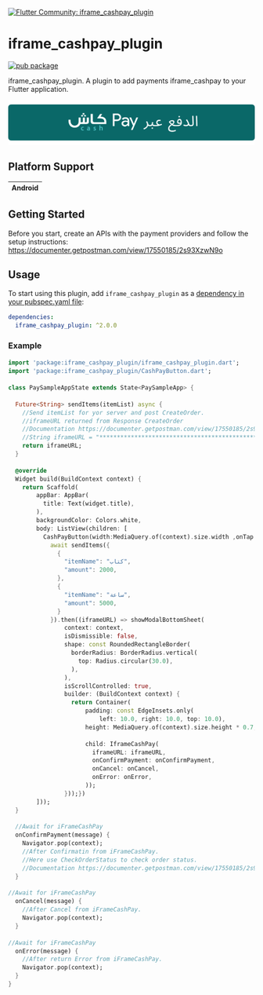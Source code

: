 
[![Flutter Community: iframe_cashpay_plugin](https://fluttercommunity.dev/_github/header/iframe_cashpay_plugin)](https://github.com/fluttercommunity/community)


# iframe_cashpay_plugin

[![pub package](https://img.shields.io/pub/v/iframe_cashpay_plugin.svg)](https://pub.dartlang.org/packages/flutter_webview_plugin)

iframe_cashpay_plugin.
A plugin to add payments iframe_cashpay to your Flutter application.

![alt iframe_cashpay_plugin](https://raw.githubusercontent.com/Mazen-Aljaradi/iframe_cashpay_plugin/main/documentation/en_US/cashb.png)

## Platform Support

| Android |
| :-----: |

## Getting Started

Before you start, create an APIs with the payment providers and follow the setup instructions:
https://documenter.getpostman.com/view/17550185/2s93XzwN9o

## Usage

To start using this plugin, add `iframe_cashpay_plugin` as a [dependency in your pubspec.yaml file](https://flutter.io/platform-plugins/):

```yaml
dependencies:
  iframe_cashpay_plugin: ^2.0.0
```

### Example

```dart
import 'package:iframe_cashpay_plugin/iframe_cashpay_plugin.dart';
import 'package:iframe_cashpay_plugin/CashPayButton.dart';

class PaySampleAppState extends State<PaySampleApp> {
  
  Future<String> sendItems(itemList) async {
    //Send itemList for yor server and post CreateOrder.
    //iframeURL returned from Response CreateOrder
    //Documentation https://documenter.getpostman.com/view/17550185/2s93XzwN9o
    //String iframeURL = "**********************************************************";
    return iframeURL;
  }

  @override
  Widget build(BuildContext context) {
    return Scaffold(
        appBar: AppBar(
          title: Text(widget.title),
        ),
        backgroundColor: Colors.white,
        body: ListView(children: [
          CashPayButton(width:MediaQuery.of(context).size.width ,onTap: () async {
            await sendItems({
              {
                "itemName": "كتاب",
                "amount": 2000,
              },
              {
                "itemName": "ساعة",
                "amount": 5000,
              }
            }).then((iframeURL) => showModalBottomSheet(
                context: context,
                isDismissible: false,
                shape: const RoundedRectangleBorder(
                  borderRadius: BorderRadius.vertical(
                    top: Radius.circular(30.0),
                  ),
                ),
                isScrollControlled: true,
                builder: (BuildContext context) {
                  return Container(
                      padding: const EdgeInsets.only(
                          left: 10.0, right: 10.0, top: 10.0),
                      height: MediaQuery.of(context).size.height * 0.7,
                     
                      child: IframeCashPay(
                        iframeURL: iframeURL,
                        onConfirmPayment: onConfirmPayment,
                        onCancel: onCancel,
                        onError: onError,
                      ));
                }));})
        ]));
  }

  //Await for iFrameCashPay
  onConfirmPayment(message) {
    Navigator.pop(context);
    //After Confirmatin from iFrameCashPay.
    //Here use CheckOrderStatus to check order status.
    //Documentation https://documenter.getpostman.com/view/17550185/2s93XzwN9o
  }

//Await for iFrameCashPay
  onCancel(message) {
    //After Cancel from iFrameCashPay.
    Navigator.pop(context);
  }

//Await for iFrameCashPay
  onError(message) {
    //After return Error from iFrameCashPay.
    Navigator.pop(context);
  }
}
```
